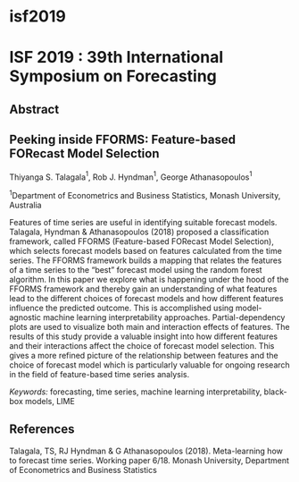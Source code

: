 # isf2019

# ISF 2019 : 39th International Symposium on Forecasting

## Abstract

## Peeking inside FFORMS: Feature-based FORecast Model Selection

Thiyanga S. Talagala$^1$, Rob J. Hyndman$^1$, George Athanasopoulos$^1$

$^1$Department of Econometrics and Business Statistics, Monash University, Australia

Features of time series are useful in identifying suitable forecast models. Talagala, Hyndman & Athanasopoulos (2018) proposed a classification framework, called FFORMS (Feature-based FORecast Model Selection), which selects forecast models based on features calculated from the time series. The FFORMS framework builds a mapping that relates the features of a time series to the “best” forecast model using the random forest algorithm. In this paper we explore what is happening under the hood of the FFORMS framework and thereby gain an understanding of what features lead to the different choices of forecast models and how different features influence the predicted outcome. This is accomplished using model-agnostic machine learning interpretability approaches. Partial-dependency plots are used to visualize both main and interaction effects of features. The results of this study provide a valuable insight into how different features and their interactions affect the choice of forecast model selection. This gives a more refined picture of the relationship between features and the choice of forecast model which is particularly valuable for ongoing research in the field of feature-based time series analysis.

*Keywords:*
forecasting, time series, machine learning interpretability, black-box models, LIME

## References

Talagala, TS, RJ Hyndman & G Athanasopoulos (2018). Meta-learning how to forecast time series. Working paper 6/18. Monash University, Department of Econometrics and Business Statistics



